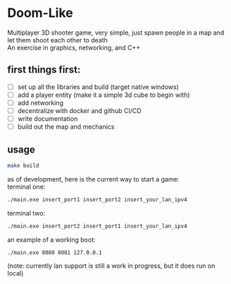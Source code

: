 # Doom-Like
Multiplayer 3D shooter game, very simple, just spawn people in a map and let them shoot each other to death  
An exercise in graphics, networking, and C++  

## first things first:
- [ ] set up all the libraries and build (target native windows)
- [ ] add a player entity (make it a simple 3d cube to begin with)
- [ ] add networking
- [ ] decentralize with docker and github CI/CD
- [ ] write documentation 
- [ ] build out the map and mechanics  

## usage
```bash
make build
```
as of development, here is the current way to start a game:  
terminal one:  
```bash
./main.exe insert_port1 insert_port2 insert_your_lan_ipv4
```
terminal two:  
```bash
./main.exe insert_port2 insert_port1 insert_your_lan_ipv4
```
an example of a working boot:  
```bash
./main.exe 8080 8081 127.0.0.1
```
(note: currently lan support is still a work in progress, but it does run on local)